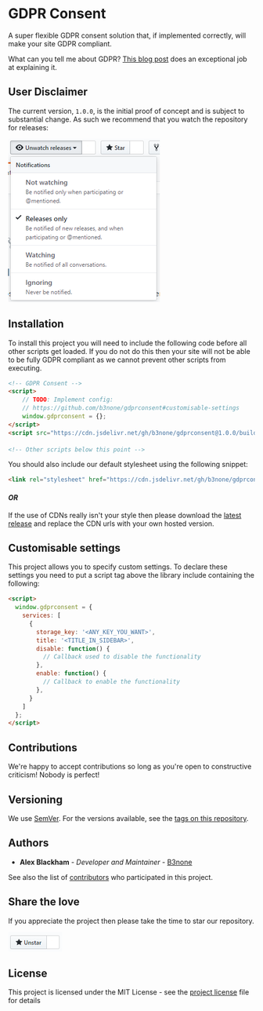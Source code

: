 # GDPR Consent
A super flexible GDPR consent solution that, if implemented correctly, will make your site GDPR compliant.


What can you tell me about GDPR? [This blog post](https://www.wired.co.uk/article/what-is-gdpr-uk-eu-legislation-compliance-summary-fines-2018) does an exceptional job at explaining it.

## User Disclaimer
The current version, `1.0.0`, is the initial proof of concept and is subject to substantial change. As such we recommend that you watch the repository for releases:

![Watch for releases](.github/README_ASSETS/watch_releases.png)

## Installation
To install this project you will need to include the following code before all other scripts get loaded. If you do not do this then your site will not be able to be fully GDPR compliant as we cannot prevent other scripts from executing.
```html
<!-- GDPR Consent -->
<script>
    // TODO: Implement config:
    // https://github.com/b3none/gdprconsent#customisable-settings
    window.gdprconsent = {};
</script>
<script src="https://cdn.jsdelivr.net/gh/b3none/gdprconsent@1.0.0/build/scripts/gdprconsent.min.js"></script>

<!-- Other scripts below this point -->
```

You should also include our default stylesheet using the following snippet:
```html
<link rel="stylesheet" href="https://cdn.jsdelivr.net/gh/b3none/gdprconsent@1.0.0/build/styles/gdprconsent.min.css" />
```

#### *OR*

If the use of CDNs really isn't your style then please download the [latest release](https://github.com/b3none/gdprconsent/releases/latest) and replace the CDN urls with your own hosted version.

## Customisable settings
This project allows you to specify custom settings.
To declare these settings you need to put a script tag above the library include containing the following:
```html
<script>
  window.gdprconsent = {
    services: [
      {
        storage_key: '<ANY_KEY_YOU_WANT>',
        title: '<TITLE_IN_SIDEBAR>',
        disable: function() {
          // Callback used to disable the functionality
        },
        enable: function() {
          // Callback to enable the functionality
        },
      }
    ]
  };
</script>
```

## Contributions

We're happy to accept contributions so long as you're open to constructive criticism! Nobody is perfect!

## Versioning

We use [SemVer](http://semver.org/). For the versions available, see the [tags on this repository](https://github.com/b3none/gdprconsent/tags). 

## Authors

* **Alex Blackham** - *Developer and Maintainer* - [B3none](https://github.com/b3none)

See also the list of [contributors](https://github.com/b3none/gdprconsent/contributors) who participated in this project.

## Share the love

If you appreciate the project then please take the time to star our repository.

![Star us](.github/README_ASSETS/star_us.png)

## License

This project is licensed under the MIT License - see the [project license](license.md) file for details
